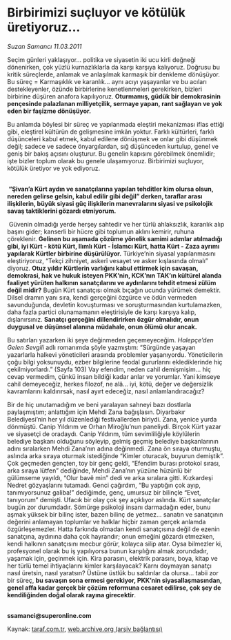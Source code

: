 # Birbirimizi suçluyor ve kötülük üretiyoruz...

*Suzan Samancı 11.03.2011*

<div class="yazi"><p>Seçim günleri yaklaşıyor... politika ve siyasetin iki ucu kirli değneği dönenirken, çok yüzlü kurnazlıklarla da karşı karşıya kalıyoruz. Doğrusu bu kritik süreçlerde, anlamak ve anlaşılmak karmaşık bir denkleme dönüşüyor. Bu süreç = Karmaşıklık ve karanlık... aynı acıyı yaşayanlar ve bu acıları destekleyenler, özünde birbirlerine kenetlenmeleri gerekirken, bizleri birbirine düşüren anafora kapılıyoruz. <b>Oturmamış, güdük bir demokrasinin pençesinde palazlanan milliyetçilik, sermaye yapan, rant sağlayan ve yok eden bir faşizme dönüşüyor.</b></p>
<p>Bu anlamda böylesi bir süreç ve yapılanmada eleştiri mekanizması iflas ettiği gibi, eleştirel kültürün de gelişmesine imkân yoktur. Farklı kültürleri, farklı düşünceleri kabul etmek, kabul edilene dönüşmek ve onlar gibi düşünmek değil; sadece ve sadece önyargılardan, sığ düşünceden kurtulup, genel ve geniş bir bakış açısını oluşturur. Bu genelin kapısını görebilmek önemlidir; işte bizler toplum olarak bu genele ulaşamıyoruz. Birbirimizi suçluyor, kötülük üretiyor ve yok ediyoruz.</p>
<p><b><br/> “Şivan’a Kürt aydın ve sanatçılarına yapılan tehditler kim olursa olsun, nereden gelirse gelsin, kabul edilir gibi değil” derken, taraflar arası ilişkilerin, büyük siyasi güç ilişkilerin manevralarını siyasi ve psikolojik savaş taktiklerini gözardı etmiyorum. </b></p>
<p> Güvenin olmadığı yerde herşey sahtedir ve her türlü ahlaksızlık, karanlık alıp başını gider; kanserli bir hücre gibi toplumun aklını kemirir, ruhuna çöreklenir. <b>Gelinen bu aşamada çözüme yönelik samimi adımlar atılmadığı gibi, iyi Kürt - kötü Kürt, Ilımlı Kürt - İslamcı Kürt, hatta Kürt - Zaza ayrımı yapılarak Kürtler birbirine düşürülüyor.</b> Türkiye’nin siyasal yapılanmasını eleştiriyoruz, “Tekçi zihniyet, askerî vesayet ve asker kışlasında olmalı” diyoruz. <b>Otuz yıldır Kürtlerin varlığını kabul ettirmek için savaşan, demokrasi, hak ve hukuk isteyen PKK’nin, KCK’nın TAK’ın kültürel alanda faaliyet yürüten halkının sanatçılarını ve aydınlarını tehdit etmesi zülüm değil midir?</b> Bugün Kürt sanatçısı olmak bıçağın ucunda yürümek demektir. Dilsel dramın yanı sıra, kendi gerçeğini özgürce ve ödün vermeden savunduğunda, devletin kovuşturması ve soruşturmasından kurtulamazken, daha fazla partici olunamamanın eleştirisiyle de karşı karşıya kalıp, dışlanırsınız. <b>Sanatçı gerçeğini dillendirirken özgür olmalıdır, onun duygusal ve düşünsel alanına müdahale, onun ölümü olur ancak.</b> </p>
<p>Bu satırları yazarken iki şeye değinmeden geçemeyeceğim. <i>Halepçe’den Gelen Sevgili</i> adlı romanımda şöyle yazmıştım: “Sürgünde yaşayan yazarlarla halkevi yöneticileri arasında problemler yaşanıyordu. Yöneticilerin çoğu bilgi yoksunuydu, ezber bilgilerine feodal gururlarını eklediklerinde hiç çekilmiyorlardı.” (Sayfa 103) Vay efendim, neden cahil demişmişim... hiç cevap vermedim, çünkü insan bildiği kadar anlar ve yorumlar. Yani kimseye cahil demeyeceğiz, herkes filozof, ne alâ... iyi, kötü, değer ve değersizlik kavramlarını kaldırırsak, nasıl ayırt edeceğiz, nasıl anlamlandıracağız?</p>
<p>Bir de hiç unutamadığım ve beni yaralayan sahneyi bazı dostlarla paylaşmıştım; anlattığım için Mehdi Zana bağışlasın. Diyarbakır Belediyesi’nin her yıl düzenlediği festivallerden biriydi. Zana, yenice yurda dönmüştü. Canip Yıldırım ve Orhan Miroğlu’nun paneliydi. Birçok Kürt yazar ve siyasetçi de oradaydı. Canip Yıldırım, tüm sevimliliğiyle köylülerin belediye başkanı olduğunu söyleyip, gelmiş geçmiş belediye başkanlarının adını sıralarken Mehdi Zana’nın adına değinmedi. Zana ön sıraya oturmuştu, aslında arka sıraya oturmak istediğinde “Kimler oturacak, buyurun demiştik”. Çok geçmeden gençten, toy bir genç geldi, “Efendim burası protokol sırası, arka sıraya lütfen” dediğinde, Mehdi Zana’nın yüzüne hüzünlü bir gülümseme yayıldı, “Olur bavê min” dedi ve arka sıralara gitti. Kızkardeşi Nedret gözyaşlarını tutamadı. Genci çağırdım, “Bu yaptığın çok ayıp, tanımıyorsunuz galiba!” dediğimde, genç, umursuz bir bilinçle “Evet, tanıyorum” demişti. Ufacık bir olay çok şey açıklıyor aslında. Kürt sanatçılar bugün zor durumdadır. Sömürge psikoloji insanı darmadağın eder, bunu aşmak yüksek bir bilinç ister, bazen bilinç de yetmez... sanatın ve sanatçının değerini anlamayan toplumlar ve halklar hiçbir zaman gerçek anlamda özgürleşemezler. Hatta farkında olmadan kendi sanatçısına değil de ezenin sanatçına, aydınına daha çok hayrandır; onun emeğini gözardı etmezken, kendi halkının sanatçısını mecbur görür, kolayca silip atar. Oysa bilmezler ki, profesyonel olarak bu iş yapılıyorsa bunun karşılığını almak zorundadır, yaşamak için, geçinmek için. Kira parasını, elektrik parasını, boya, kitap ve her türlü temel ihtiyaçlarını kimler karşılayacak? Karnı doymayan sanatçı nasıl üretsin, nasıl yaratsın? Üstüne üstlük bu saldırılar da olursa... tabii zor bir süreç, <b>bu savaşın sona ermesi gerekiyor, PKK’nin siyasallaşmasından, genel affa kadar gerçek bir çözüm reformuna cesaret edilirse, çok şey de kendiliğinden doğal olarak rayına girecektir</b>.</p>
<p><b><br/>ssamanci@superonline.com</b></p>
</div>

Kaynak: [taraf.com.tr](m), [web.archive.org (arşiv bağlantısı)](http://web.archive.org/web/20131118085222/http://taraf.com.tr:80/suzan-samanci/makale-birbirimizi-sucluyor-ve-kotuluk-uretiyoruz.htm)
